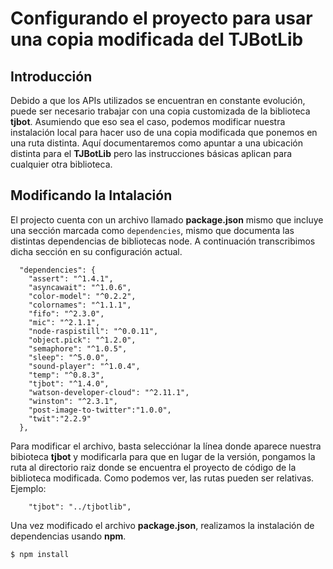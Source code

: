 # Configurando el proyecto para usar una copia modificada del TJBotLib #
## Introducción ##
Debido a que los APIs utilizados se encuentran en constante evolución, puede ser necesario trabajar con una copia customizada de la biblioteca __tjbot__. Asumiendo que eso sea el caso, podemos modificar nuestra instalación local para hacer uso de una copia modificada que ponemos en una ruta distinta. Aquí documentaremos como apuntar a una ubicación distinta para el __TJBotLib__ pero las instrucciones básicas aplican para cualquier otra biblioteca.

## Modificando la Intalación ##
El projecto cuenta con un archivo llamado __package.json__ mismo que incluye una sección marcada como `dependencies`, mismo que documenta las distintas dependencias de bibliotecas node. A continuación transcribimos dicha sección en su configuración actual.

```
  "dependencies": {
    "assert": "^1.4.1",
    "asyncawait": "^1.0.6",
    "color-model": "^0.2.2",
    "colornames": "^1.1.1",
    "fifo": "^2.3.0",
    "mic": "^2.1.1",
    "node-raspistill": "^0.0.11",
    "object.pick": "^1.2.0",
    "semaphore": "^1.0.5",
    "sleep": "^5.0.0",
    "sound-player": "^1.0.4",
    "temp": "^0.8.3",
    "tjbot": "^1.4.0",
    "watson-developer-cloud": "^2.11.1",
    "winston": "^2.3.1",
    "post-image-to-twitter":"1.0.0",
    "twit":"2.2.9"
  },

```
Para modificar el archivo, basta selecciónar la línea donde aparece nuestra bibioteca __tjbot__ y modificarla para que en lugar de la versión, pongamos la ruta al directorio raiz donde se encuentra el proyecto de código de la biblioteca modificada. Como podemos ver, las rutas pueden ser relativas. Ejemplo:

```
    "tjbot": "../tjbotlib",
```

Una vez modificado el archivo __package.json__, realizamos la instalación de dependencias usando __npm__. 

```
$ npm install 
```